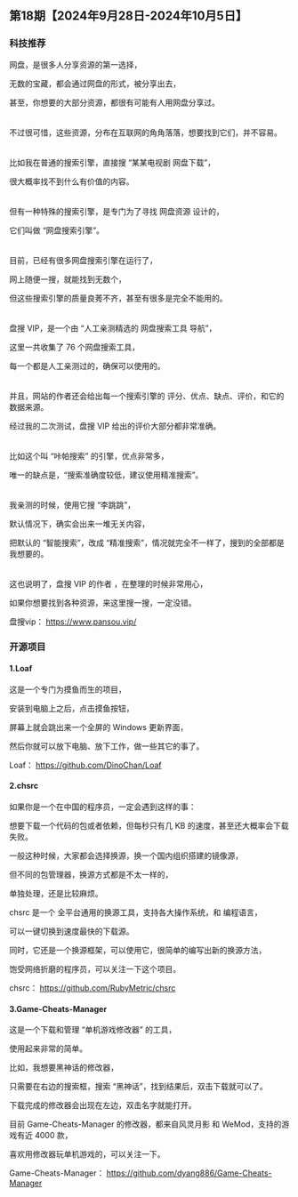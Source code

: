 ## 第18期【2024年9月28日-2024年10月5日】

### 科技推荐


网盘，是很多人分享资源的第一选择，

无数的宝藏，都会通过网盘的形式，被分享出去，

甚至，你想要的大部分资源，都很有可能有人用网盘分享过。
<br/>
<br/>
<br/>
不过很可惜，这些资源，分布在互联网的角角落落，想要找到它们，并不容易。
<br/>
<br/>
<br/>
比如我在普通的搜索引擎，直接搜 “某某电视剧 网盘下载”，

很大概率找不到什么有价值的内容。
<br/>
<br/>
<br/>
但有一种特殊的搜索引擎，是专门为了寻找 网盘资源 设计的，

它们叫做 “网盘搜索引擎”。
<br/>
<br/>
<br/>
目前，已经有很多网盘搜索引擎在运行了，

网上随便一搜，就能找到无数个，

但这些搜索引擎的质量良莠不齐，甚至有很多是完全不能用的。
<br/>
<br/>
<br/>
盘搜 VIP，是一个由 “人工亲测精选的 网盘搜索工具 导航”，

这里一共收集了 76 个网盘搜索工具，

每一个都是人工亲测过的，确保可以使用的。
<br/>
<br/>
<br/>
并且，网站的作者还会给出每一个搜索引擎的 评分、优点、缺点、评价，和它的数据来源。

经过我的二次测试，盘搜 VIP 给出的评价大部分都非常准确。
<br/>
<br/>
<br/>
比如这个叫 “咔帕搜索” 的引擎，优点非常多，

唯一的缺点是，“搜索准确度较低，建议使用精准搜索”。
<br/>
<br/>
<br/>
我亲测的时候，使用它搜 “李跳跳”，

默认情况下，确实会出来一堆无关内容，

把默认的 “智能搜索”，改成 “精准搜索”，情况就完全不一样了，搜到的全部都是我想要的。
<br/>
<br/>
<br/>
这也说明了，盘搜 VIP 的作者 ，在整理的时候非常用心，

如果你想要找到各种资源，来这里搜一搜，一定没错。

盘搜vip：
https://www.pansou.vip/

### 开源项目

#### 1.Loaf

这是一个专门为摸鱼而生的项目，

安装到电脑上之后，点击摸鱼按钮，

屏幕上就会跳出来一个全屏的 Windows 更新界面，

然后你就可以放下电脑、放下工作，做一些其它的事了。

Loaf：
https://github.com/DinoChan/Loaf

#### 2.chsrc

如果你是一个在中国的程序员，一定会遇到这样的事：

想要下载一个代码的包或者依赖，但每秒只有几 KB 的速度，甚至还大概率会下载失败。

一般这种时候，大家都会选择换源，换一个国内组织搭建的镜像源，

但不同的包管理器，换源方式都是不太一样的，

单独处理，还是比较麻烦。

chsrc 是一个 全平台通用的换源工具，支持各大操作系统，和 编程语言，

可以一键切换到速度最快的下载源。

同时，它还是一个换源框架，可以使用它，很简单的编写出新的换源方法，

饱受网络折磨的程序员，可以关注一下这个项目。

chsrc：
https://github.com/RubyMetric/chsrc

#### 3.Game-Cheats-Manager

这是一个下载和管理 “单机游戏修改器” 的工具，

使用起来非常的简单。

比如，我想要黑神话的修改器，

只需要在右边的搜索框，搜索 “黑神话”，找到结果后，双击下载就可以了。

下载完成的修改器会出现在左边，双击名字就能打开。

目前 Game-Cheats-Manager 的修改器，都来自风灵月影 和 WeMod，支持的游戏有近 4000 款，

喜欢用修改器玩单机游戏的，可以关注一下。

Game-Cheats-Manager：
https://github.com/dyang886/Game-Cheats-Manager
